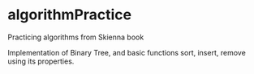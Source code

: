 # algorithmPractice
Practicing algorithms from Skienna book

Implementation of Binary Tree, and basic functions sort, insert, remove using its properties.
